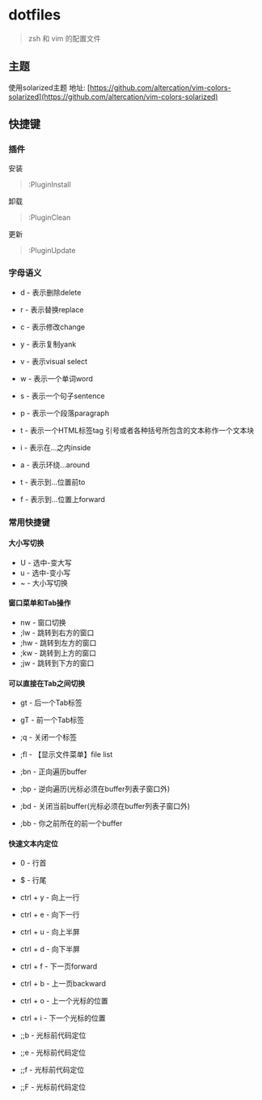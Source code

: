 # dotfiles

> zsh 和 vim 的配置文件

## 主题

使用solarized主题
地址: [https://github.com/altercation/vim-colors-solarized](https://github.com/altercation/vim-colors-solarized)

## 快捷键

### 插件

安装
> :PluginInstall

卸载
> :PluginClean

更新
> :PluginUpdate

### 字母语义

-   d - 表示删除delete
-   r - 表示替换replace
-   c - 表示修改change
-   y - 表示复制yank
-   v - 表示visual select

-   w - 表示一个单词word
-   s - 表示一个句子sentence
-   p - 表示一个段落paragraph
-   t - 表示一个HTML标签tag
    引号或者各种括号所包含的文本称作一个文本块

-   i - 表示在...之内inside
-   a - 表示环绕...around
-   t - 表示到...位置前to
-   f - 表示到...位置上forward

### 常用快捷键

#### 大小写切换
-   U - 选中-变大写
-   u - 选中-变小写
-   ~ - 大小写切换

#### 窗口菜单和Tab操作
-   nw - 窗口切换
-   ;lw - 跳转到右方的窗口
-   ;hw - 跳转到左方的窗口
-   ;kw - 跳转到上方的窗口
-   ;jw - 跳转到下方的窗口

#### 可以直接在Tab之间切换
-   gt - 后一个Tab标签
-   gT - 前一个Tab标签
-   ;q - 关闭一个标签

-   ;fl - 【显示文件菜单】file list
-   ;bn - 正向遍历buffer
-   ;bp - 逆向遍历(光标必须在buffer列表子窗口外)
-   ;bd - 关闭当前buffer(光标必须在buffer列表子窗口外)
-   ;bb - 你之前所在的前一个buffer

#### 快速文本内定位
-   0 - 行首
-   $ - 行尾
-   ctrl + y - 向上一行
-   ctrl + e - 向下一行
-   ctrl + u - 向上半屏
-   ctrl + d - 向下半屏
-   ctrl + f - 下一页forward
-   ctrl + b - 上一页backward

-   ctrl + o - 上一个光标的位置
-   ctrl + i - 下一个光标的位置

-   ;;b - 光标前代码定位
-   ;;e - 光标前代码定位
-   ;;f - 光标前代码定位
-   ;;F - 光标前代码定位




